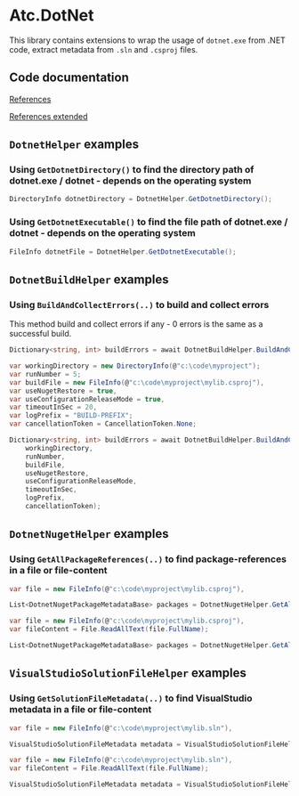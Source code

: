 # Atc.DotNet

This library contains extensions to wrap the usage of `dotnet.exe` from .NET code, extract metadata from `.sln` and `.csproj` files.

## Code documentation

[References](https://github.com/atc-net/atc/blob/main/docs/CodeDoc/Atc.DotNet/Index.md)

[References extended](https://github.com/atc-net/atc/blob/main/docs/CodeDoc/Atc.DotNet/IndexExtended.md)

## `DotnetHelper` examples

### Using `GetDotnetDirectory()` to find the directory path of dotnet.exe / dotnet - depends on the operating system

```csharp
DirectoryInfo dotnetDirectory = DotnetHelper.GetDotnetDirectory();
```

### Using `GetDotnetExecutable()` to find the file path of dotnet.exe / dotnet - depends on the operating system

```csharp
FileInfo dotnetFile = DotnetHelper.GetDotnetExecutable();
```

## `DotnetBuildHelper` examples

### Using `BuildAndCollectErrors(..)` to build and collect errors

This method build and collect errors if any - 0 errors is the same as a successful build.

```csharp
Dictionary<string, int> buildErrors = await DotnetBuildHelper.BuildAndCollectErrors(workingDirectory);
```

```csharp
var workingDirectory = new DirectoryInfo(@"c:\code\myproject");
var runNumber = 5;
var buildFile = new FileInfo(@"c:\code\myproject\mylib.csproj"),
var useNugetRestore = true,
var useConfigurationReleaseMode = true,
var timeoutInSec = 20,
var logPrefix = "BUILD-PREFIX";
var cancellationToken = CancellationToken.None;

Dictionary<string, int> buildErrors = await DotnetBuildHelper.BuildAndCollectErrors(
    workingDirectory,
    runNumber,
    buildFile,
    useNugetRestore,
    useConfigurationReleaseMode,
    timeoutInSec,
    logPrefix,
    cancellationToken);
```

## `DotnetNugetHelper` examples

### Using `GetAllPackageReferences(..)` to find package-references in a file or file-content

```csharp
var file = new FileInfo(@"c:\code\myproject\mylib.csproj"),

List<DotnetNugetPackageMetadataBase> packages = DotnetNugetHelper.GetAllPackageReferences(file);
```

```csharp
var file = new FileInfo(@"c:\code\myproject\mylib.csproj"),
var fileContent = File.ReadAllText(file.FullName);

List<DotnetNugetPackageMetadataBase> packages = DotnetNugetHelper.GetAllPackageReferences(fileContent);
```

## `VisualStudioSolutionFileHelper` examples

### Using `GetSolutionFileMetadata(..)` to find VisualStudio metadata in a file or file-content

```csharp
var file = new FileInfo(@"c:\code\myproject\mylib.sln"),

VisualStudioSolutionFileMetadata metadata = VisualStudioSolutionFileHelper.GetSolutionFileMetadata(file);
```

```csharp
var file = new FileInfo(@"c:\code\myproject\mylib.sln"),
var fileContent = File.ReadAllText(file.FullName);

VisualStudioSolutionFileMetadata metadata = VisualStudioSolutionFileHelper.GetSolutionFileMetadata(file);
```
